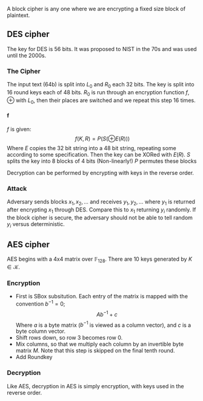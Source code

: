 A block cipher is any one where we are encrypting a fixed size block of plaintext.

## DES cipher
The key for DES is 56 bits. It was proposed to NIST in the 70s and was used until the 2000s.
### The Cipher
The input text (64b) is split into $L_{0}$ and $R_{0}$ each 32 bits.
The key is split into $16$ round keys each of $48$ bits.
$R_{0}$ is run through an encryption function $f$, $\oplus$ with $L_{0}$, then their places are switched and we repeat this step 16 times.
#### f
$f$ is given:
$$
f(K,R)=P(S(\oplus  E(R)))
$$
Where $E$ copies the 32 bit string into a 48 bit string, repeating some according to some specification.
Then the key can be XORed with $E(R)$.
$S$ splits the key into 8 blocks of 4 bits (Non-linearly!)
$P$ permutes these blocks

Decryption can be performed by encrypting with keys in the reverse order.
### Attack
Adversary sends blocks  $x_{1},x_{2},\dots$ and receives $y_{1},y_2,\dots$ where $y_{1}$ is returned after encrypting $x_{1}$ through DES.
Compare this to $x_{1}$ returning $y_i$ randomly. If the block cipher is secure, the adversary should not be able to tell random $y_i$ versus deterministic.
## AES cipher
AES begins with a 4x4 matrix over $\mathbb{F}_{128}$. There are 10 keys generated by $K\in\mathcal{K}$.
### Encryption
- First is SBox subsitution. Each entry of the matrix is mapped with the convention $b^{-1}=0$;
$$
Ab^{-1}+c
$$
	Where $a$ is a byte matrix ($b^{-1}$ is viewed as a column vector), and $c$ is a byte column vector.
- Shift rows down, so row $3$ becomes row $0$.
- Mix columns, so that we multiply each column by an invertible byte matrix $M$. Note that this step is skipped on the final tenth round.
- Add Roundkey
### Decryption
Like AES, decryption in AES is simply encryption, with keys used in the reverse order.